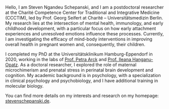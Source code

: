Hello, I am Steven Ngandeu Schepanski, and I am a postdoctoral researcher at the Charité Competence Center for Traditional and Integrative Medicine (CCCTIM), led by Prof. Georg Seifert at Charité – Universitätsmedizin Berlin. My research lies at the intersection of mental health, immunology, and early childhood development, with a particular focus on how early attachment experiences and unresolved emotions influence these processes. Currently, I am investigating the efficacy of mind-body interventions in improving overall health in pregnant women and, consequently, their children.

I completed my PhD at the Universitätsklinikum Hamburg-Eppendorf in 2020, working in the labs of [Prof. Petra Arck](https://www.arcklab.de) and [Prof. Ileana Hanganu-Opatz](http://www.opatzlab.com). As a doctoral researcher, I explored the role of maternal microchimerism and prenatal stress in perinatal brain development and cognition. My academic background is in psychology, with a specialization in clinical psychology and psychobiology, and I have additional training in molecular biology.

You can find more details on my interests and research on my homepage: [stevenschepanski.de](https://stevenschepanski.de).
